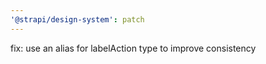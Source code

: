 ```yaml
---
'@strapi/design-system': patch
---
```


fix: use an alias for labelAction type to improve consistency
